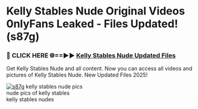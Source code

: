# Kelly Stables Nude Original Videos 0nlyFans Leaked - Files Updated! (s87g)

<h3>🔴 CLICK HERE 🌐==►► <a href="https://tinyurl.com/yrmya6cz" rel="nofollow">Kelly Stables Nude Updated Files</a></h3>

Get Kelly Stables Nude and all content. Now you can access all videos and pictures of Kelly Stables Nude. New Updated Files 2025!

[![s87g](https://i.imgur.com/FMdXYCs.gif)](https://tinyurl.com/yrmya6cz)
kelly stables nude pics<br>
nude pics of kelly stables<br>
kelly stables nudes